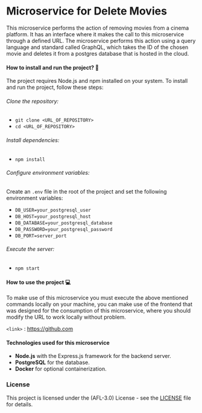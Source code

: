 # Microservice for Delete Movies

<p>
This microservice performs the action of removing movies from a cinema platform. It has an interface where it makes the call to this microservice through a defined URL. The microservice performs this action using a query language and standard called GraphQL, which takes the ID of the chosen movie and deletes it from a postgres database that is hosted in the cloud.
</p>


#### How to install and run the project? :wrench:
The project requires Node.js and npm installed on your system. To install and run the project, follow these steps:

###### Clone the repository:

- `git clone <URL_OF_REPOSITORY>`
- `cd <URL_OF_REPOSITORY> `

###### Install dependencies:

- `npm install`

###### Configure environment variables:
Create an `.env` file in the root of the project and set the following environment variables:

- `DB_USER=your_postgresql_user`
- `DB_HOST=your_postgresql_host`
- `DB_DATABASE=your_postgresql_database`
- `DB_PASSWORD=your_postgresql_password`
- `DB_PORT=server_port`


###### Execute the server:
- `npm start`

#### How to use the project :computer:
<p>
To make use of this microservice you must execute the above mentioned commands locally on your machine, you can make use of the frontend that was designed for the consumption of this microservice, where you should modify the URL to work locally without problem.
</p>


`<link>` : <https://github.com>

#### Technologies used for this microservice
- **Node.js** with the Express.js framework for the backend server.
- **PostgreSQL** for the database.
- **Docker** for optional containerization.


###  License
This project is licensed under the (AFL-3.0) License - see the [LICENSE](https://opensource.org/license/afl-3-0-php) file for details.

